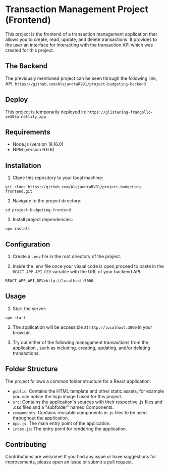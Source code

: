 <!-- @format -->

# Transaction Management Project (Frontend)

This project is the frontend of a transaction management application that allows you to create, read, update, and delete transactions. It provides to the user an interface for interacting with the transaction API which was created for this project.

## The Backend

The previously mentioned project can be seen through the following link, API: `https://github.com/AlejandraRV91/project-budgeting-backend`

## Deploy

This project is temporarily deployed in: `https://glistening-frangollo-ae305a.netlify.app`

## Requirements

-   Node.js (version 18.16.0)
-   NPM (version 9.6.6)

## Installation

1. Clone this repository to your local machine:

```shell
git clone https://github.com/AlejandraRV91/project-budgeting-frontend.git
```

2. Navigate to the project directory:

```shell
cd project-budgeting-frontend
```

3. Install project dependencies:

```shell
npm install
```

## Configuration

1. Create a `.env` file in the root directory of the project.

2. Inside the .env file once your visual code is open,proceed to paste in the `REACT_APP_API_DEV` variable with the URL of your backend API:

```shell
REACT_APP_API_DEV=http://localhost:5000
```

## Usage

1. Start the server:

```shell
npm start
```

2. The application will be accessible at `http://localhost:3000` in your browser.

3. Try out either of the following managament transactions from the application , such as including, creating, updating, and/or deleting transactions.

## Folder Structure

The project follows a common folder structure for a React application:

-   `public`: Contains the HTML template and other static assets, for example you can notice the logo image I used for this project.
-   `src`: Contains the application's sources with their respective .js files and .css files and a "subfolder" named Components.
-   `components`: Contains reusable components in .js files to be used throughout the application.
-   `App.js`: The main entry point of the application.
-   `index.js`: The entry point for rendering the application.

## Contributing

Contributions are welcome! If you find any issue or have suggestions for improvements, please open an issue or submit a pull request.